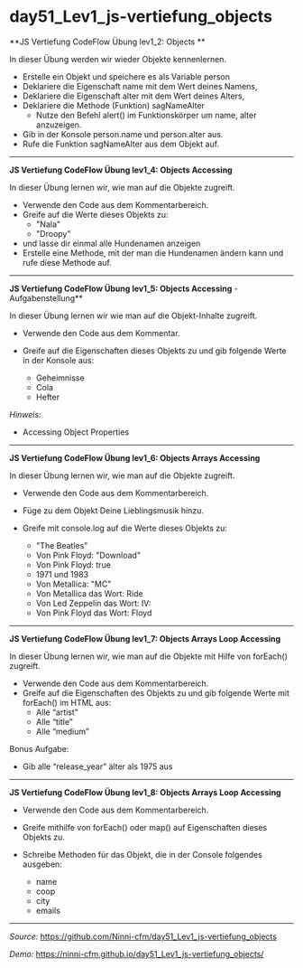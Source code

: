 # day51_Lev1_js-vertiefung_objects

**JS Vertiefung CodeFlow Übung lev1_2: Objects **

In dieser Übung werden wir wieder Objekte kennenlernen.

-   Erstelle ein Objekt und speichere es als Variable person
-   Deklariere die Eigenschaft name mit dem Wert deines Namens,
-   Deklariere die Eigenschaft alter mit dem Wert deines Alters,
-   Deklariere die Methode (Funktion) sagNameAlter
    -   Nutze den Befehl alert() im Funktionskörper um name, alter anzuzeigen.
-   Gib in der Konsole person.name und person.alter aus.
-   Rufe die Funktion sagNameAlter aus dem Objekt auf.

---

**JS Vertiefung CodeFlow Übung lev1_4: Objects Accessing**

In dieser Übung lernen wir, wie man auf die Objekte zugreift.

-   Verwende den Code aus dem Kommentarbereich.
-   Greife auf die Werte dieses Objekts zu:
    -   "Nala"
    -   "Droopy"
-   und lasse dir einmal alle Hundenamen anzeigen
-   Erstelle eine Methode, mit der man die Hundenamen ändern kann und rufe diese Methode auf.

---

**JS Vertiefung CodeFlow Übung lev1_5: Objects Accessing** - Aufgabenstellung\*\*

In dieser Übung lernen wir wie man auf die Objekt-Inhalte zugreift.

-   Verwende den Code aus dem Kommentar.
-   Greife auf die Eigenschaften dieses Objekts zu und gib folgende Werte in der Konsole aus:

    -   Geheimnisse
    -   Cola
    -   Hefter

_Hinweis:_

-   Accessing Object Properties

---

**JS Vertiefung CodeFlow Übung lev1_6: Objects Arrays Accessing**

In dieser Übung lernen wir, wie man auf die Objekte zugreift.

-   Verwende den Code aus dem Kommentarbereich.
-   Füge zu dem Objekt Deine Lieblingsmusik hinzu.
-   Greife mit console.log auf die Werte dieses Objekts zu:

    -   "The Beatles"
    -   Von Pink Floyd: "Download"
    -   Von Pink Floyd: true
    -   1971 und 1983
    -   Von Metallica: "MC"
    -   Von Metallica das Wort: Ride
    -   Von Led Zeppelin das Wort: IV:
    -   Von Pink Floyd das Wort: Floyd

---

**JS Vertiefung CodeFlow Übung lev1_7: Objects Arrays Loop Accessing**

In dieser Übung lernen wir, wie man auf die Objekte mit Hilfe von forEach() zugreift.

-   Verwende den Code aus dem Kommentarbereich.
-   Greife auf die Eigenschaften des Objekts zu und gib folgende Werte mit forEach() im HTML aus:
    -   Alle “artist”
    -   Alle “title”
    -   Alle “medium”

Bonus Aufgabe:

-   Gib alle “release_year” älter als 1975 aus

---

**JS Vertiefung CodeFlow Übung lev1_8: Objects Arrays Loop Accessing**

-   Verwende den Code aus dem Kommentarbereich.
-   Greife mithilfe von forEach() oder map() auf Eigenschaften dieses Objekts zu.
-   Schreibe Methoden für das Objekt, die in der Console folgendes ausgeben:

    -   name
    -   coop
    -   city
    -   emails

---

_Source:_ https://github.com/Ninni-cfm/day51_Lev1_js-vertiefung_objects

_Demo:_ https://ninni-cfm.github.io/day51_Lev1_js-vertiefung_objects/
